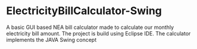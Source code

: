 # ElectricityBillCalculator-Swing
A basic GUI based NEA bill calculator made to calculate our monthly electricity bill amount. The project is build using Eclipse IDE. The calculator implements the JAVA Swing concept
